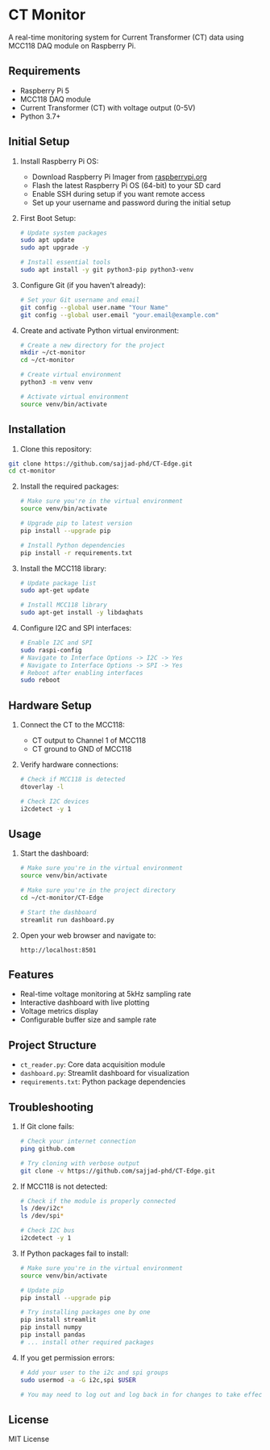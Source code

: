# CT Monitor

A real-time monitoring system for Current Transformer (CT) data using MCC118 DAQ module on Raspberry Pi.

## Requirements

- Raspberry Pi 5
- MCC118 DAQ module
- Current Transformer (CT) with voltage output (0-5V)
- Python 3.7+

## Initial Setup

1. Install Raspberry Pi OS:
   - Download Raspberry Pi Imager from [raspberrypi.org](https://www.raspberrypi.org/software/)
   - Flash the latest Raspberry Pi OS (64-bit) to your SD card
   - Enable SSH during setup if you want remote access
   - Set up your username and password during the initial setup

2. First Boot Setup:
   ```bash
   # Update system packages
   sudo apt update
   sudo apt upgrade -y
   
   # Install essential tools
   sudo apt install -y git python3-pip python3-venv
   ```

3. Configure Git (if you haven't already):
   ```bash
   # Set your Git username and email
   git config --global user.name "Your Name"
   git config --global user.email "your.email@example.com"
   ```

4. Create and activate Python virtual environment:
   ```bash
   # Create a new directory for the project
   mkdir ~/ct-monitor
   cd ~/ct-monitor
   
   # Create virtual environment
   python3 -m venv venv
   
   # Activate virtual environment
   source venv/bin/activate
   ```

## Installation

1. Clone this repository:
```bash
git clone https://github.com/sajjad-phd/CT-Edge.git
cd ct-monitor
```

2. Install the required packages:
   ```bash
   # Make sure you're in the virtual environment
   source venv/bin/activate
   
   # Upgrade pip to latest version
   pip install --upgrade pip
   
   # Install Python dependencies
   pip install -r requirements.txt
   ```

3. Install the MCC118 library:
   ```bash
   # Update package list
   sudo apt-get update
   
   # Install MCC118 library
   sudo apt-get install -y libdaqhats
   ```

4. Configure I2C and SPI interfaces:
   ```bash
   # Enable I2C and SPI
   sudo raspi-config
   # Navigate to Interface Options -> I2C -> Yes
   # Navigate to Interface Options -> SPI -> Yes
   # Reboot after enabling interfaces
   sudo reboot
   ```

## Hardware Setup

1. Connect the CT to the MCC118:
   - CT output to Channel 1 of MCC118
   - CT ground to GND of MCC118

2. Verify hardware connections:
   ```bash
   # Check if MCC118 is detected
   dtoverlay -l
   
   # Check I2C devices
   i2cdetect -y 1
   ```

## Usage

1. Start the dashboard:
   ```bash
   # Make sure you're in the virtual environment
   source venv/bin/activate
   
   # Make sure you're in the project directory
   cd ~/ct-monitor/CT-Edge
   
   # Start the dashboard
   streamlit run dashboard.py
   ```

2. Open your web browser and navigate to:
   ```
   http://localhost:8501
   ```

## Features

- Real-time voltage monitoring at 5kHz sampling rate
- Interactive dashboard with live plotting
- Voltage metrics display
- Configurable buffer size and sample rate

## Project Structure

- `ct_reader.py`: Core data acquisition module
- `dashboard.py`: Streamlit dashboard for visualization
- `requirements.txt`: Python package dependencies

## Troubleshooting

1. If Git clone fails:
   ```bash
   # Check your internet connection
   ping github.com
   
   # Try cloning with verbose output
   git clone -v https://github.com/sajjad-phd/CT-Edge.git
   ```

2. If MCC118 is not detected:
   ```bash
   # Check if the module is properly connected
   ls /dev/i2c*
   ls /dev/spi*
   
   # Check I2C bus
   i2cdetect -y 1
   ```

3. If Python packages fail to install:
   ```bash
   # Make sure you're in the virtual environment
   source venv/bin/activate
   
   # Update pip
   pip install --upgrade pip
   
   # Try installing packages one by one
   pip install streamlit
   pip install numpy
   pip install pandas
   # ... install other required packages
   ```

4. If you get permission errors:
   ```bash
   # Add your user to the i2c and spi groups
   sudo usermod -a -G i2c,spi $USER
   
   # You may need to log out and log back in for changes to take effect
   ```

## License

MIT License 
